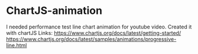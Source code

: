 # ChartJS-animation
I needed performance test line chart animation for youtube video. Created it with chartJS
Links:
https://www.chartjs.org/docs/latest/getting-started/
https://www.chartjs.org/docs/latest/samples/animations/progressive-line.html
